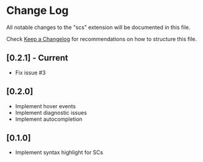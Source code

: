 # Change Log
All notable changes to the "scs" extension will be documented in this file.

Check [Keep a Changelog](http://keepachangelog.com/) for recommendations on how to structure this file.

## [0.2.1] - Current
- Fix issue #3

## [0.2.0]
- Implement hover events
- Implement diagnostic issues
- Implement autocompletion

## [0.1.0]
- Implement syntax highlight for SCs
